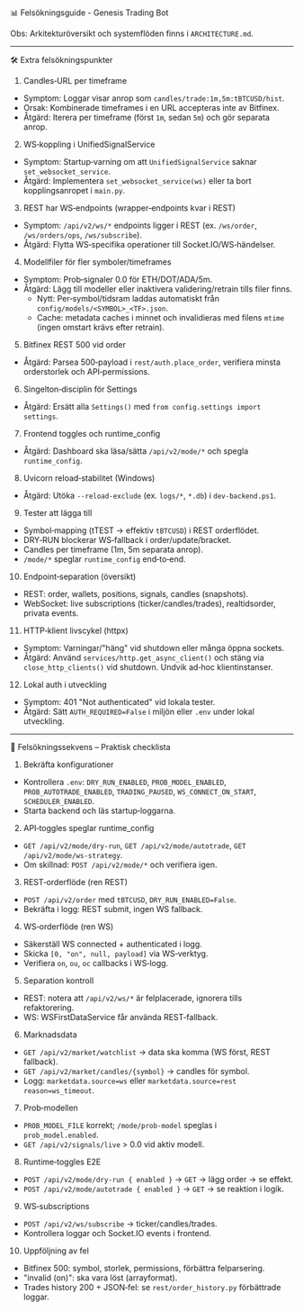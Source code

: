 📊 Felsökningsguide - Genesis Trading Bot

Obs: Arkitekturöversikt och systemflöden finns i `ARCHITECTURE.md`.

---

🛠️ Extra felsökningspunkter

1. Candles‑URL per timeframe

- Symptom: Loggar visar anrop som `candles/trade:1m,5m:tBTCUSD/hist`.
- Orsak: Kombinerade timeframes i en URL accepteras inte av Bitfinex.
- Åtgärd: Iterera per timeframe (först `1m`, sedan `5m`) och gör separata anrop.

2. WS‑koppling i UnifiedSignalService

- Symptom: Startup‑varning om att `UnifiedSignalService` saknar `set_websocket_service`.
- Åtgärd: Implementera `set_websocket_service(ws)` eller ta bort kopplingsanropet i `main.py`.

3. REST har WS‑endpoints (wrapper‑endpoints kvar i REST)

- Symptom: `/api/v2/ws/*` endpoints ligger i REST (ex. `/ws/order`, `/ws/orders/ops`, `/ws/subscribe`).
- Åtgärd: Flytta WS‑specifika operationer till Socket.IO/WS‑händelser.

4. Modellfiler för fler symboler/timeframes

- Symptom: Prob‑signaler 0.0 för ETH/DOT/ADA/5m.
- Åtgärd: Lägg till modeller eller inaktivera validering/retrain tills filer finns.
  - Nytt: Per‑symbol/tidsram laddas automatiskt från `config/models/<SYMBOL>_<TF>.json`.
  - Cache: metadata caches i minnet och invalidieras med filens `mtime` (ingen omstart krävs efter retrain).

5. Bitfinex REST 500 vid order

- Åtgärd: Parsea 500‑payload i `rest/auth.place_order`, verifiera minsta orderstorlek och API‑permissions.

6. Singelton‑disciplin för Settings

- Åtgärd: Ersätt alla `Settings()` med `from config.settings import settings`.

7. Frontend toggles och runtime_config

- Åtgärd: Dashboard ska läsa/sätta `/api/v2/mode/*` och spegla `runtime_config`.

8. Uvicorn reload‑stabilitet (Windows)

- Åtgärd: Utöka `--reload-exclude` (ex. `logs/*`, `*.db`) i `dev-backend.ps1`.

9. Tester att lägga till

- Symbol‑mapping (tTEST → effektiv `tBTCUSD`) i REST orderflödet.
- DRY‑RUN blockerar WS‑fallback i order/update/bracket.
- Candles per timeframe (1m, 5m separata anrop).
- `/mode/*` speglar `runtime_config` end‑to‑end.

10. Endpoint‑separation (översikt)

- REST: order, wallets, positions, signals, candles (snapshots).
- WebSocket: live subscriptions (ticker/candles/trades), realtidsorder, privata events.

11. HTTP‑klient livscykel (httpx)

- Symptom: Varningar/"häng" vid shutdown eller många öppna sockets.
- Åtgärd: Använd `services/http.get_async_client()` och stäng via `close_http_clients()` vid shutdown. Undvik ad‑hoc klientinstanser.

12. Lokal auth i utveckling

- Symptom: 401 "Not authenticated" vid lokala tester.
- Åtgärd: Sätt `AUTH_REQUIRED=False` i miljön eller `.env` under lokal utveckling.

---

🧪 Felsökningssekvens – Praktisk checklista

1. Bekräfta konfigurationer

- Kontrollera `.env`: `DRY_RUN_ENABLED`, `PROB_MODEL_ENABLED`, `PROB_AUTOTRADE_ENABLED`, `TRADING_PAUSED`, `WS_CONNECT_ON_START`, `SCHEDULER_ENABLED`.
- Starta backend och läs startup‑loggarna.

2. API‑toggles speglar runtime_config

- `GET /api/v2/mode/dry-run`, `GET /api/v2/mode/autotrade`, `GET /api/v2/mode/ws-strategy`.
- Om skillnad: `POST /api/v2/mode/*` och verifiera igen.

3. REST‑orderflöde (ren REST)

- `POST /api/v2/order` med `tBTCUSD`, `DRY_RUN_ENABLED=False`.
- Bekräfta i logg: REST submit, ingen WS fallback.

4. WS‑orderflöde (ren WS)

- Säkerställ WS connected + authenticated i logg.
- Skicka `[0, "on", null, payload]` via WS‑verktyg.
- Verifiera `on`, `ou`, `oc` callbacks i WS‑logg.

5. Separation kontroll

- REST: notera att `/api/v2/ws/*` är felplacerade, ignorera tills refaktorering.
- WS: WSFirstDataService får använda REST‑fallback.

6. Marknadsdata

- `GET /api/v2/market/watchlist` → data ska komma (WS först, REST fallback).
- `GET /api/v2/market/candles/{symbol}` → candles för symbol.
- Logg: `marketdata.source=ws` eller `marketdata.source=rest reason=ws_timeout`.

7. Prob‑modellen

- `PROB_MODEL_FILE` korrekt; `/mode/prob-model` speglas i `prob_model.enabled`.
- `GET /api/v2/signals/live` > 0.0 vid aktiv modell.

8. Runtime‑toggles E2E

- `POST /api/v2/mode/dry-run { enabled }` → `GET` → lägg order → se effekt.
- `POST /api/v2/mode/autotrade { enabled }` → `GET` → se reaktion i logik.

9. WS‑subscriptions

- `POST /api/v2/ws/subscribe` → ticker/candles/trades.
- Kontrollera loggar och Socket.IO events i frontend.

10. Uppföljning av fel

- Bitfinex 500: symbol, storlek, permissions, förbättra felparsering.
- "invalid (on)": ska vara löst (arrayformat).
- Trades history 200 + JSON‑fel: se `rest/order_history.py` förbättrade loggar.

